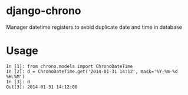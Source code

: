 # django-chrono
Manager datetime registers to avoid duplicate date and time in database

# Usage

```
In [1]: from chrono.models import ChronoDateTime
In [2]: d = ChronoDateTime.get('2014-01-31 14:12', mask='%Y-%m-%d %H:%M')
In [3]: d
Out[3]: 2014-01-31 14:12:00
```
